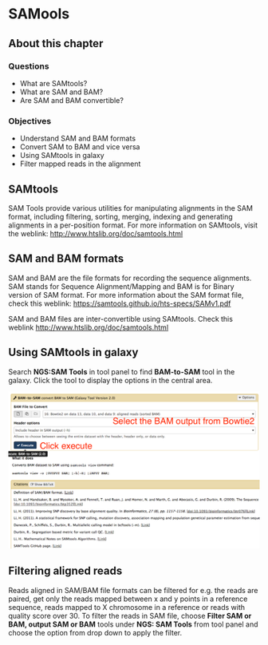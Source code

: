 # SAMools

## About this chapter

### Questions
  * What are SAMtools?
  * What are SAM and BAM?
  * Are SAM and BAM convertible?

### Objectives
  * Understand SAM and BAM formats
  * Convert SAM to BAM and vice versa
  * Using SAMtools in galaxy
  * Filter mapped reads in the alignment


## SAMtools

SAM Tools provide various utilities for manipulating alignments in the SAM format, including filtering, sorting, merging, indexing and generating alignments in a per-position format. For more information on SAMtools, visit the weblink: http://www.htslib.org/doc/samtools.html

## SAM and BAM formats
SAM and BAM are the file formats for recording the sequence alignments. SAM stands for Sequence Alignment/Mapping and BAM is for Binary version of SAM format. For more information about the SAM format file, check this weblink: https://samtools.github.io/hts-specs/SAMv1.pdf

SAM and BAM files are inter-convertible using SAMtools. Check this weblink http://www.htslib.org/doc/samtools.html

## Using SAMtools in galaxy

Search __NGS:SAM Tools__ in tool panel to find __BAM-to-SAM__ tool in the galaxy. Click the tool to display the options in the central area. 

![](images/bamtosam.png)

## Filtering aligned reads

Reads aligned in SAM/BAM file formats can be filtered for e.g. the reads are paired, get only the reads mapped between x and y points in a reference sequence, reads mapped to X chromosome in a reference or reads with quality score over 30. To filter the reads in SAM file, choose __Filter SAM or BAM, output SAM or BAM__ tools under __NGS: SAM Tools__ from tool panel and choose the option from drop down to apply the filter.


